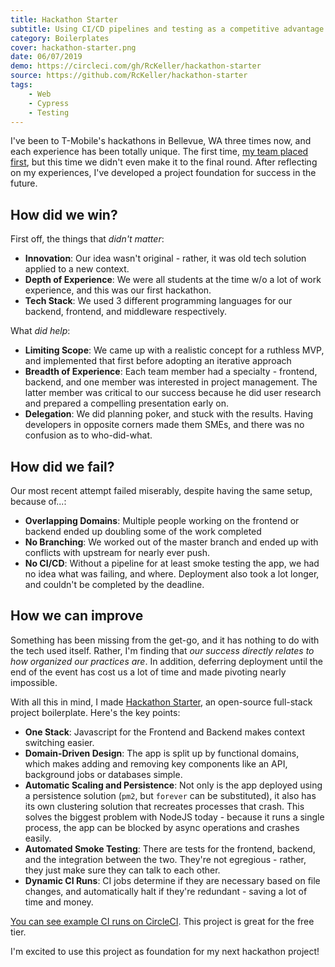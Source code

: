 ```yaml
---
title: Hackathon Starter
subtitle: Using CI/CD pipelines and testing as a competitive advantage
category: Boilerplates
cover: hackathon-starter.png
date: 06/07/2019
demo: https://circleci.com/gh/RcKeller/hackathon-starter
source: https://github.com/RcKeller/hackathon-starter
tags:
    - Web
    - Cypress
    - Testing
---
```


I've been to T-Mobile's hackathons in Bellevue, WA three times now, and each experience has been totally unique. The first time, [my team placed first](https://devpost.com/software/tmobile-hackathon-lw8hkd), but this time we didn't even make it to the final round. After reflecting on my experiences, I've developed a project foundation for success in the future.

## How did we win?

First off, the things that *didn't matter*:
- **Innovation**: Our idea wasn't original - rather, it was old tech solution applied to a new context.
- **Depth of Experience**: We were all students at the time w/o a lot of work experience, and this was our first hackathon.
- **Tech Stack**: We used 3 different programming languages for our backend, frontend, and middleware respectively.

What *did help*:
- **Limiting Scope**: We came up with a realistic concept for a ruthless MVP, and implemented that first before adopting an iterative approach
- **Breadth of Experience**: Each team member had a specialty - frontend, backend, and one member was interested in project management. The latter member was critical to our success because he did user research and prepared a compelling presentation early on.
- **Delegation**: We did planning poker, and stuck with the results. Having developers in opposite corners made them SMEs, and there was no confusion as to who-did-what.

## How did we fail?

Our most recent attempt failed miserably, despite having the same setup, because of...:
- **Overlapping Domains**: Multiple people working on the frontend or backend ended up doubling some of the work completed
- **No Branching**: We worked out of the master branch and ended up with conflicts with upstream for nearly ever push.
- **No CI/CD**: Without a pipeline for at least smoke testing the app, we had no idea what was failing, and where. Deployment also took a lot longer, and couldn't be completed by the deadline.

## How we can improve

Something has been missing from the get-go, and it has nothing to do with the tech used itself. Rather, I'm finding that *our success directly relates to how organized our practices are*. In addition, deferring deployment until the end of the event has cost us a lot of time and made pivoting nearly impossible.

With all this in mind, I made [Hackathon Starter](https://github.com/RcKeller/hackathon-starter), an open-source full-stack project boilerplate. Here's the key points:
- **One Stack**: Javascript for the Frontend and Backend makes context switching easier.
- **Domain-Driven Design**: The app is split up by functional domains, which makes adding and removing key components like an API, background jobs or databases simple.
- **Automatic Scaling and Persistence**: Not only is the app deployed using a persistence solution (`pm2`, but `forever` can be substituted), it also has its own clustering solution that recreates processes that crash. This solves the biggest problem with NodeJS today - because it runs a single process, the app can be blocked by async operations and crashes easily.
- **Automated Smoke Testing**: There are tests for the frontend, backend, and the integration between the two. They're not egregious - rather, they just make sure they can talk to each other.
- **Dynamic CI Runs**: CI jobs determine if they are necessary based on file changes, and automatically halt if they're redundant - saving a lot of time and money.

[You can see example CI runs on CircleCI](https://circleci.com/gh/RcKeller/hackathon-starter). This project is great for the free tier.

I'm excited to use this project as foundation for my next hackathon project!
